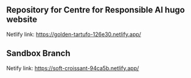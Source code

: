 ## Repository for Centre for Responsible AI hugo website

Netlify link: https://golden-tartufo-126e30.netlify.app/

## Sandbox Branch

Netify link: https://soft-croissant-94ca5b.netlify.app/
